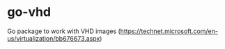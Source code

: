 # go-vhd

Go package to work with VHD images (https://technet.microsoft.com/en-us/virtualization/bb676673.aspx)

